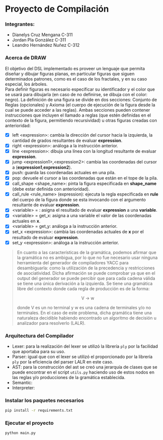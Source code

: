 # Proyecto de Compilación
### Integrantes:
* Dianelys Cruz Mengana C-311
* Jordan Pla González C-311
* Leandro Hernández Nuñez C-312

### Acerca de DRAW
El objetivo del DSL implementado es proveer un lenguaje que permita diseñar y dibujar figuras planas, en particular figuras que siguen determinados patrones, como es el caso de los fractales, y en su caso especial, los árboles.  
Para definir figuras es necesario especificar su identificador <nombre> y el color que se usará para dibujarla (en caso de no definirse, se dibuja con el color: negro). La definición de una figura se divide en dos secciones: Conjunto de Reglas (opcionales) y Axioma (el cuerpo de ejecución de la figura desde la cual se puede acceder a las reglas). Ambas secciones pueden contener instrucciones que incluyen el llamado a reglas (que estén definidas en el contexto de la figura, permitiendo recursividad) u otras figuras creadas con anterioridad:  
- [x] left \<expression>: cambia la dirección del cursor hacia la izquierda, la cantidad de grados resultantes de evaluar **expression**.
- [x] right \<expression>: análoga a la instrucción anterior.
- [x] line \<expression>: dibuja una línea con la longitud resultante de evaluar **expression**.
- [x] jump \<expression1>,\<expression2>: cambia las coordenadas del cursor a (**expression1**,**expression2**).
- [x] push: guarda las coordenadas actuales en una pila. 
- [x] pop: devuele el cursor a las coordenadas que están en el tope de la pila.
- [x] call_shape \<shape_name>: pinta la figura especificada en **shape_name** (debe estar definida con anterioridad).
- [x] call_rule \<rule_name> (expression): ejecuta la regla especificada en **rule** del cuerpo de la figura donde se esta invocando con el argumento resultante de evaluar **expression**.
- [x] \<variable> = <expression>: asigna el resultado de evaluar **expression** a una **variable**. 
- [x] \<variable> = get_x: asigna a una variable el valor de las coordenadas actuales en **x**.
- [x] \<variable> = get_y: análoga a la instrucción anterior.
- [x] set_x \<expression>: cambia las coordenadas actuales de **x** por el resultado de evaluar **expression**.
- [x] set_y \<expression>: análoga a la instrucción anterior.

> En cuanto a las características de la gramática, podemos afirmar que la gramática no es ambigua, por lo que no fue necesario usar ninguna herramienta del generador de compiladores YACC para desambiguarla: como la utilización de la precedencia y restricciones de asociatividad. Dicha afirmación se puede comprobar ya que en el output del generador se puede percibir que para cada cadena válida se tiene una única derivación a la izquierda. Se tiene una gramática libre del contexto donde cada regla de producción es de la forma:    
> <p align="center"> V → w </p>    
> donde V es un no terminal y w es una cadena de terminales y/o no terminales. En el caso de este problema, dicha gramática tiene una naturaleza decidible habiendo encontrado un algoritmo de decisión u analizador para resolverlo (LALR).

### Arquitectura del Compilador
* Lexer: para la realización del lexer se utilizó la librería ```ply``` por la facilidad que aportaba para su uso.
* Parser: igual que con el lexer se utilizó el proporcionado por la librería ```ply``` por la eficiencia del parser LALR en este caso.
* AST: para la construcción del ast se creó una jerarquía de clases que se puede encontrar en el script ```utils.py``` haciendo uso de estos nodos en las reglas y/o producciones de la gramática establecida.
* Semantic:
* Interpreter: 

### Instalar los paquetes necesarios
```zsh
pip install -r requirements.txt
```

### Ejecutar el proyecto
```
python main.py
```
